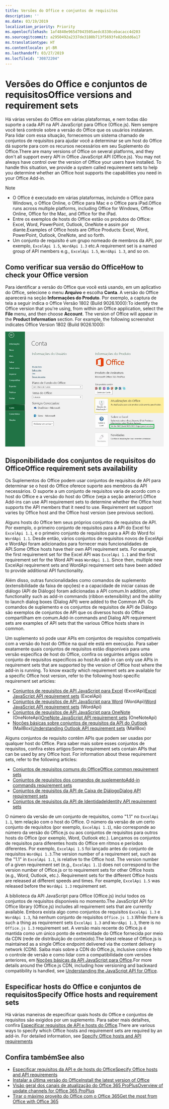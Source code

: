 ```yaml
---
title: Versões do Office e conjuntos de requisitos
description: ''
ms.date: 03/19/2019
localization_priority: Priority
ms.openlocfilehash: 1af4840e965d7043505aedc8330cebacacc4d203
ms.sourcegitcommit: a2950492a2337de3180b713f5693fe82dbdd6a17
ms.translationtype: HT
ms.contentlocale: pt-BR
ms.lasthandoff: 03/27/2019
ms.locfileid: "30872204"
---
```

# <a name="office-versions-and-requirement-sets"></a><span data-ttu-id="bb281-102">Versões do Office e conjuntos de requisitos</span><span class="sxs-lookup"><span data-stu-id="bb281-102">Office versions and requirement sets</span></span>

<span data-ttu-id="bb281-p101">Há várias versões do Office em várias plataformas, e nem todas dão suporte a cada API na API JavaScript para Office (Office.js). Nem sempre você terá controle sobre a versão do Office que os usuários instalaram.  Para lidar com essa situação, fornecemos um sistema chamado de conjuntos de requisitos para ajudar você a determinar se um host do Office dá suporte para com os recursos necessários em seu Suplemento do Office.</span><span class="sxs-lookup"><span data-stu-id="bb281-p101">There are many versions of Office on several platforms, and they don't all support every API in Office JavaScript API (Office.js). You may not always have control over the version of Office your users have installed.  To handle this situation, we provide a system called requirement sets to help you determine whether an Office host supports the capabilities you need in your Office Add-in.</span></span> 

> [!NOTE]
> - <span data-ttu-id="bb281-106">O Office é executado em várias plataformas, incluindo o Office para Windows, o Office Online, o Office para Mac e o Office para iPad.</span><span class="sxs-lookup"><span data-stu-id="bb281-106">Office runs across multiple platforms, including Office for Windows, Office Online, Office for the Mac, and Office for the iPad.</span></span>
> - <span data-ttu-id="bb281-107">Entre os exemplos de hosts do Office estão os produtos do Office: Excel, Word, PowerPoint, Outlook, OneNote e assim por diante.</span><span class="sxs-lookup"><span data-stu-id="bb281-107">Examples of Office hosts are Office Products: Excel, Word, PowerPoint, Outlook, OneNote, and so forth.</span></span>  
> - <span data-ttu-id="bb281-108">Um conjunto de requisito é um grupo nomeado de membros da API, por exemplo, `ExcelApi 1.5`, `WordApi 1.3` etc.</span><span class="sxs-lookup"><span data-stu-id="bb281-108">A requirement set is a named group of API members e.g., `ExcelApi 1.5`, `WordApi 1.3`, and so on.</span></span>  


## <a name="how-to-check-your-office-version"></a><span data-ttu-id="bb281-109">Como verificar sua versão do Office</span><span class="sxs-lookup"><span data-stu-id="bb281-109">How to check your Office version</span></span>

<span data-ttu-id="bb281-p102">Para identificar a versão do Office que você está usando, em um aplicativo do Office, selecione o menu **Arquivo** e escolha **Conta**. A versão do Office aparecerá na seção **Informações do Produto**. Por exemplo, a captura de tela a seguir indica o Office Versão 1802 (Build 9026.1000):</span><span class="sxs-lookup"><span data-stu-id="bb281-p102">To identify the Office version that you're using, from within an Office application, select the **File** menu, and then choose **Account**. The version of Office will appear in the **Product Information** section. For example, the following screenshot indicates Office Version 1802 (Build 9026.1000):</span></span>

![Verificar sua versão do Office](../images/office-version-number-ui.jpg)


## <a name="office-requirement-sets-availability"></a><span data-ttu-id="bb281-114">Disponibilidade dos conjuntos de requisitos do Office</span><span class="sxs-lookup"><span data-stu-id="bb281-114">Office requirement sets availability</span></span>

<span data-ttu-id="bb281-p103">Os Suplementos do Office podem usar conjuntos de requisitos de API para determinar se o host do Office oferece suporte aos membros da API necessários. O suporte a um conjunto de requisitos varia de acordo com o host do Office e a versão do host do Office (veja a seção anterior).</span><span class="sxs-lookup"><span data-stu-id="bb281-p103">Office Add-ins can use API requirement sets to determine whether the Office host supports the API members that it need to use. Requirement set support varies by Office host and the Office host version (see previous section).</span></span>

<span data-ttu-id="bb281-p104">Alguns hosts do Office tem seus próprios conjuntos de requisitos de API. Por exemplo, o primeiro conjunto de requisitos para a API do Excel foi `ExcelApi 1.1`, e o primeiro conjunto de requisitos para a API do Word foi `WordApi 1.1`. Desde então, vários conjuntos de requisitos novos de ExcelApi e WordApi foram adicionados para fornecer mais funcionalidades de API.</span><span class="sxs-lookup"><span data-stu-id="bb281-p104">Some Office hosts have their own API requirement sets. For example, the first requirement set for the Excel API was `ExcelApi 1.1` and the first requirement set for the Word API was `WordApi 1.1`. Since then, multiple new ExcelApi requirement sets and WordApi requirement sets have been added to provide additional API functionality.</span></span>

<span data-ttu-id="bb281-120">Além disso, outras funcionalidades como comandos de suplemento (extensibilidade da faixa de opções) e a capacidade de iniciar caixas de diálogo (API de Diálogo) foram adicionadas a API comum.</span><span class="sxs-lookup"><span data-stu-id="bb281-120">In addition, other functionality such as add-in commands (ribbon extensibility) and the ability to launch dialog boxes (Dialog API) were added to the Common API.</span></span> <span data-ttu-id="bb281-121">Os comandos de suplemento e os conjuntos de requisitos de API de Diálogo são exemplos de conjuntos de API que os diversos hosts do Office compartilham em comum.</span><span class="sxs-lookup"><span data-stu-id="bb281-121">Add-in commands and Dialog API requirement sets are examples of API sets that the various Office hosts share in common.</span></span>

<span data-ttu-id="bb281-p106">Um suplemento só pode usar APIs em conjuntos de requisitos compatíveis com a versão do host do Office na qual ele está em execução. Para saber exatamente quais conjuntos de requisitos estão disponíveis para uma versão específica de host do Office, confira os seguintes artigos sobre conjunto de requisitos específicos ao host:</span><span class="sxs-lookup"><span data-stu-id="bb281-p106">An add-in can only use APIs in requirement sets that are supported by the version of Office host where the add-in is running. To know exactly which requirement sets are available for a specific Office host version, refer to the following host-specific requirement set articles:</span></span>

- <span data-ttu-id="bb281-124">[Conjuntos de requisitos de API JavaScript para Excel](/office/dev/add-ins/reference/requirement-sets/excel-api-requirement-sets) (ExcelApi)</span><span class="sxs-lookup"><span data-stu-id="bb281-124">[Excel JavaScript API requirement sets](/office/dev/add-ins/reference/requirement-sets/excel-api-requirement-sets) (ExcelApi)</span></span>
- <span data-ttu-id="bb281-125">[Conjuntos de requisitos de API JavaScript para Word](/office/dev/add-ins/reference/requirement-sets/word-api-requirement-sets) (WordApi)</span><span class="sxs-lookup"><span data-stu-id="bb281-125">[Word JavaScript API requirement sets](/office/dev/add-ins/reference/requirement-sets/word-api-requirement-sets) (WordApi)</span></span>
- <span data-ttu-id="bb281-126">[Conjuntos de requisitos de API JavaScript para OneNote](/office/dev/add-ins/reference/requirement-sets/onenote-api-requirement-sets) (OneNoteApi)</span><span class="sxs-lookup"><span data-stu-id="bb281-126">[OneNote JavaScript API requirement sets](/office/dev/add-ins/reference/requirement-sets/onenote-api-requirement-sets) (OneNoteApi)</span></span>
- <span data-ttu-id="bb281-127">[Noções básicas sobre conjuntos de requisitos da API do Outlook](/office/dev/add-ins/reference/requirement-sets/outlook-api-requirement-sets) (MailBox)</span><span class="sxs-lookup"><span data-stu-id="bb281-127">[Understanding Outlook API requirement sets](/office/dev/add-ins/reference/requirement-sets/outlook-api-requirement-sets) (MailBox)</span></span>

<span data-ttu-id="bb281-p107">Alguns conjuntos de requisito contêm APIs que podem ser usadas por qualquer host do Office. Para saber mais sobre esses conjuntos de requisitos, confira estes artigos:</span><span class="sxs-lookup"><span data-stu-id="bb281-p107">Some requirement sets contain APIs that can be used by any Office host. For information about these requirement sets, refer to the following articles:</span></span>

- [<span data-ttu-id="bb281-130">Conjuntos de requisitos comuns do Office</span><span class="sxs-lookup"><span data-stu-id="bb281-130">Office common requirement sets</span></span>](/office/dev/add-ins/reference/requirement-sets/office-add-in-requirement-sets)
- [<span data-ttu-id="bb281-131">Conjuntos de requisitos dos comandos de suplemento</span><span class="sxs-lookup"><span data-stu-id="bb281-131">Add-in commands requirement sets</span></span>](/office/dev/add-ins/reference/requirement-sets/add-in-commands-requirement-sets)
- [<span data-ttu-id="bb281-132">Conjuntos de requisitos da API de Caixa de Diálogo</span><span class="sxs-lookup"><span data-stu-id="bb281-132">Dialog API requirement sets</span></span>](/office/dev/add-ins/reference/requirement-sets/dialog-api-requirement-sets)
- [<span data-ttu-id="bb281-133">Conjuntos de requisitos da API de Identidade</span><span class="sxs-lookup"><span data-stu-id="bb281-133">Identity API requirement sets</span></span>](/office/dev/add-ins/reference/requirement-sets/identity-api-requirement-sets)

<span data-ttu-id="bb281-p108">O número da versão de um conjunto de requisitos, como "1.1" no `ExcelApi 1.1`, tem relação com o host do Office. O número da versão de um certo conjunto de requisitos (por exemplo, `ExcelApi 1.1`), não corresponde ao número da versão do Office.js ou aos conjuntos de requisitos para outros hosts do Office (por exemplo, Word, Outlook etc.).  Lançamos os conjuntos de requisitos para diferentes hosts do Office em ritmos e períodos diferentes. Por exemplo, `ExcelApi 1.5` foi lançado antes do conjunto de requisitos `WordApi 1.3`.</span><span class="sxs-lookup"><span data-stu-id="bb281-p108">The version number of a requirement set, such as the "1.1" in `ExcelApi 1.1`, is relative to the Office host. The version number of a given requirement set (e.g., `ExcelApi 1.1`) does not correspond to the version number of Office.js or to requirement sets for other Office hosts (e.g., Word, Outlook, etc.).  Requirement sets for the different Office hosts are released at different speeds and times. For example, `ExcelApi 1.5` was released before the `WordApi 1.3` requirement set.</span></span>

<span data-ttu-id="bb281-138">A biblioteca da API JavaScript para Office (Office.js) inclui todos os conjuntos de requisitos disponíveis no momento.</span><span class="sxs-lookup"><span data-stu-id="bb281-138">The JavaScript API for Office library (Office.js) includes all requirement sets that are currently available.</span></span> <span data-ttu-id="bb281-139">Embora exista algo como conjuntos de requisitos `ExcelApi 1.3` e `WordApi 1.3`, há nenhum conjunto de requisitos `Office.js 1.3`.</span><span class="sxs-lookup"><span data-stu-id="bb281-139">While there is such a thing as requirement sets `ExcelApi 1.3` and `WordApi 1.3`, there is no `Office.js 1.3` requirement set.</span></span> <span data-ttu-id="bb281-140">A versão mais recente do Office.js é mantida como um único ponto de extremidade do Office fornecida por meio da CDN (rede de distribuição de conteúdo).</span><span class="sxs-lookup"><span data-stu-id="bb281-140">The latest release of Office.js is maintained as a single Office endpoint delivered via the content delivery network (CDN).</span></span> <span data-ttu-id="bb281-141">Saiba mais sobre a CDN do Office.js, inclusive como é feito o controle de versão e como lidar com a compatibilidade com versões anteriores, em [Noções básicas da API JavaScript para Office](/office/dev/add-ins/develop/understanding-the-javascript-api-for-office).</span><span class="sxs-lookup"><span data-stu-id="bb281-141">For more details around the Office.js CDN, including how versioning and backward compatibility is handled, see [Understanding the JavaScript API for Office](/office/dev/add-ins/develop/understanding-the-javascript-api-for-office).</span></span>

## <a name="specify-office-hosts-and-requirement-sets"></a><span data-ttu-id="bb281-142">Especificar hosts do Office e conjuntos de requisitos</span><span class="sxs-lookup"><span data-stu-id="bb281-142">Specify Office hosts and requirement sets</span></span>

<span data-ttu-id="bb281-p110">Há várias maneiras de especificar quais hosts do Office e conjuntos de requisitos são exigidos por um suplemento.  Para saber mais detalhes, confira [Especificar requisitos de API e hosts do Office](/office/dev/add-ins/develop/specify-office-hosts-and-api-requirements).</span><span class="sxs-lookup"><span data-stu-id="bb281-p110">There are various ways to specify which Office hosts and requirement sets are required by an add-in.  For detailed information, see [Specify Office hosts and API requirements](/office/dev/add-ins/develop/specify-office-hosts-and-api-requirements)</span></span>


## <a name="see-also"></a><span data-ttu-id="bb281-145">Confira também</span><span class="sxs-lookup"><span data-stu-id="bb281-145">See also</span></span>

- [<span data-ttu-id="bb281-146">Especificar requisitos da API e de hosts do Office</span><span class="sxs-lookup"><span data-stu-id="bb281-146">Specify Office hosts and API requirements</span></span>](/office/dev/add-ins/develop/specify-office-hosts-and-api-requirements)
- [<span data-ttu-id="bb281-147">Instalar a última versão do Office</span><span class="sxs-lookup"><span data-stu-id="bb281-147">Install the latest version of Office</span></span>](/office/dev/add-ins/develop/install-latest-office-version)
- [<span data-ttu-id="bb281-148">Visão geral dos canais de atualização do Office 365 ProPlus</span><span class="sxs-lookup"><span data-stu-id="bb281-148">Overview of update channels for Office 365 ProPlus</span></span>](/deployoffice/overview-of-update-channels-for-office-365-proplus)
- [<span data-ttu-id="bb281-149">Tirar o máximo proveito do Office com o Office 365</span><span class="sxs-lookup"><span data-stu-id="bb281-149">Get the most from Office with Office 365</span></span>](https://products.office.com/compare-all-microsoft-office-products?tab=2)
